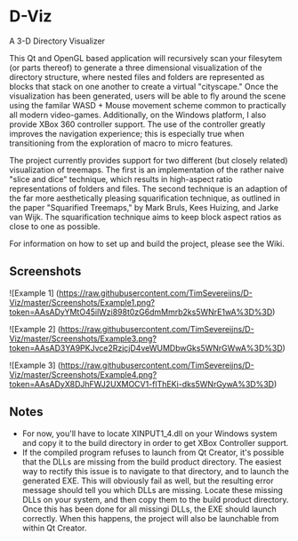 # D-Viz
A 3-D Directory Visualizer

This Qt and OpenGL based application will recursively scan your filesytem (or parts thereof) to generate a three dimensional visualization of the directory structure, where nested files and folders are represented as blocks that stack on one another to create a virtual "cityscape." Once the visualization has been generated, users will be able to fly around the scene using the familar WASD + Mouse movement scheme common to practically all modern video-games. Additionally, on the Windows platform, I also provide XBox 360 controller support. The use of the controller greatly improves the navigation experience; this is especially true when transitioning from the exploration of macro to micro features.

The project currently provides support for two different (but closely related) visualization of treemaps. The first is an implementation of the rather naive "slice and dice" technique, which results in high-aspect ratio representations of folders and files. The second technique is an adaption of the far more aesthetically pleasing squarification technique, as outlined in the paper "Squarified Treemaps," by Mark Bruls, Kees Huizing, and Jarke van Wijk. The squarification technique aims to keep block aspect ratios as close to one as possible.

For information on how to set up and build the project, please see the Wiki.

## Screenshots

![Example 1]
(https://raw.githubusercontent.com/TimSevereijns/D-Viz/master/Screenshots/Example1.png?token=AAsADyYMtO45ilWzi898t0zG6dmMmrb2ks5WNrE1wA%3D%3D)

![Example 2]
(https://raw.githubusercontent.com/TimSevereijns/D-Viz/master/Screenshots/Example3.png?token=AAsAD3YA9PKJvce2RzjcjD4veWUMDbwGks5WNrGWwA%3D%3D)

![Example 3]
(https://raw.githubusercontent.com/TimSevereijns/D-Viz/master/Screenshots/Example4.png?token=AAsADyX8DJhFWJ2UXMOCV1-flThEKi-dks5WNrGywA%3D%3D)

## Notes

* For now, you'll have to locate XINPUT1_4.dll on your Windows system and copy it to the build directory in order to get XBox Controller support.
* If the compiled program refuses to launch from Qt Creator, it's possible that the DLLs are missing from the build product directory. The easiest way to rectify this issue is to navigate to that directory, and to launch the generated EXE. This will obviously fail as well, but the resulting error message should tell you which DLLs are missing. Locate these missing DLLs on your system, and then copy them to the build product directory. Once this has been done for all missingi DLLs, the EXE should launch correctly. When this happens, the project will also be launchable from within Qt Creator.
